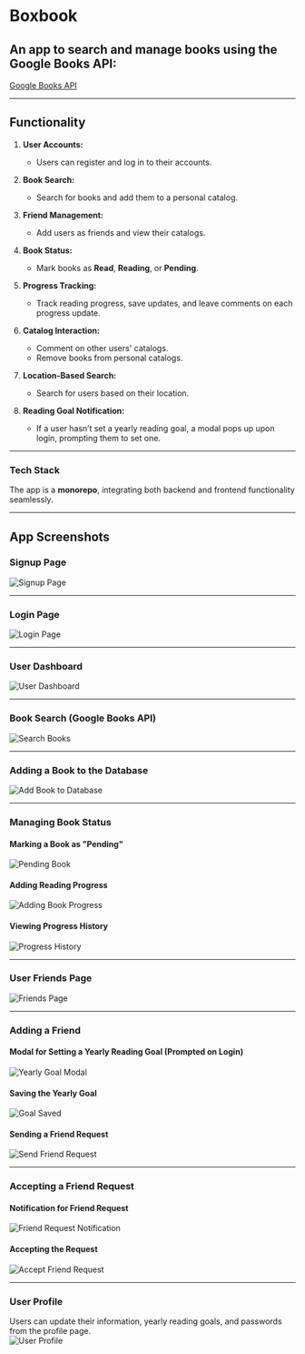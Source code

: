 # Boxbook  
## An app to search and manage books using the Google Books API:  
[Google Books API](https://www.googleapis.com/books/v1/volumes?q=)  

---

## Functionality  

1. **User Accounts:**  
   - Users can register and log in to their accounts.  

2. **Book Search:**  
   - Search for books and add them to a personal catalog.  

3. **Friend Management:**  
   - Add users as friends and view their catalogs.  

4. **Book Status:**  
   - Mark books as **Read**, **Reading**, or **Pending**.  

5. **Progress Tracking:**  
   - Track reading progress, save updates, and leave comments on each progress update.  

6. **Catalog Interaction:**  
   - Comment on other users' catalogs.  
   - Remove books from personal catalogs.  

7. **Location-Based Search:**  
   - Search for users based on their location.  

8. **Reading Goal Notification:**  
   - If a user hasn’t set a yearly reading goal, a modal pops up upon login, prompting them to set one.  

---

### Tech Stack  
The app is a **monorepo**, integrating both backend and frontend functionality seamlessly.  

---

## App Screenshots  

### Signup Page  
![Signup Page](https://user-images.githubusercontent.com/42363909/172765271-196f14a9-24c5-41fb-b471-14d405e519c4.png)  

---

### Login Page  
![Login Page](https://user-images.githubusercontent.com/42363909/172765276-76f28b73-451f-4519-9dec-2501478a69e8.png)  

---

### User Dashboard  
![User Dashboard](https://user-images.githubusercontent.com/42363909/172765282-3869fc99-4635-4a5a-b168-c3ccbcfe3abb.png)  

---

### Book Search (Google Books API)  
![Search Books](https://user-images.githubusercontent.com/42363909/172765292-27d3ee22-c304-4b9c-b696-50c9d2b149cb.png)  

---

### Adding a Book to the Database  
![Add Book to Database](https://user-images.githubusercontent.com/42363909/172765305-7f8c6289-7251-4820-b7b0-9b4e1d9302df.png)  

---

### Managing Book Status  
#### Marking a Book as "Pending"  
![Pending Book](https://user-images.githubusercontent.com/42363909/172765322-b8bc3564-16a1-4b0c-aa62-d18dda8c5ebb.png)  

#### Adding Reading Progress  
![Adding Book Progress](https://user-images.githubusercontent.com/42363909/172765329-598316c3-f1b1-4e46-9c3a-ce56ccabf601.png)  

#### Viewing Progress History  
![Progress History](https://user-images.githubusercontent.com/42363909/172765331-fcfb2ac3-ae82-4611-8812-474c6dc3ba7b.png)  

---

### User Friends Page  
![Friends Page](https://user-images.githubusercontent.com/42363909/172765337-f3638f18-b28d-407a-95bd-d2dbba6b093a.png)  

---

### Adding a Friend  
#### Modal for Setting a Yearly Reading Goal (Prompted on Login)  
![Yearly Goal Modal](https://user-images.githubusercontent.com/42363909/172765342-85685700-c118-4757-8531-4364f1139849.png)  

#### Saving the Yearly Goal  
![Goal Saved](https://user-images.githubusercontent.com/42363909/172765347-a8e0161f-c30d-45b8-97c3-2299fbf79bd6.png)  

#### Sending a Friend Request  
![Send Friend Request](https://user-images.githubusercontent.com/42363909/172765350-eea12c78-0c8c-4116-99a7-4033acd5aa46.png)  

---

### Accepting a Friend Request  
#### Notification for Friend Request  
![Friend Request Notification](https://user-images.githubusercontent.com/42363909/172765357-29974cfd-25f6-4ad5-9e96-4f9d4fd08035.png)  

#### Accepting the Request  
![Accept Friend Request](https://user-images.githubusercontent.com/42363909/172765365-ab1a1d42-c3b8-47a8-82fb-65c8d8184c8a.png)  

---

### User Profile  
Users can update their information, yearly reading goals, and passwords from the profile page.  
![User Profile](https://user-images.githubusercontent.com/42363909/172765370-7cdb6ba7-d6c3-4999-9284-9370c1d529a5.png)  

